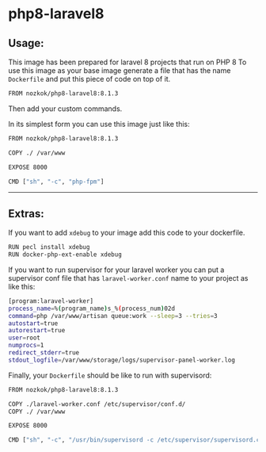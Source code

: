
# php8-laravel8

## Usage:

This image has been prepared for laravel 8 projects that run on PHP 8
To use this image as your base image generate a file that has the name `Dockerfile` and put this piece of code on top of it.

```sh
FROM nozkok/php8-laravel8:8.1.3
```

Then add your custom commands.

In its simplest form you can use this image just like this:

```sh
FROM nozkok/php8-laravel8:8.1.3

COPY ./ /var/www

EXPOSE 8000

CMD ["sh", "-c", "php-fpm"]
```

---

## Extras:

If you want to add `xdebug` to your image add this code to your dockerfile. 

```sh
RUN pecl install xdebug
RUN docker-php-ext-enable xdebug
```

If you want to run supervisor for your laravel worker you can put a supervisor conf file that has `laravel-worker.conf` name to your project as like this:

```sh
[program:laravel-worker]
process_name=%(program_name)s_%(process_num)02d
command=php /var/www/artisan queue:work --sleep=3 --tries=3
autostart=true
autorestart=true
user=root
numprocs=1
redirect_stderr=true
stdout_logfile=/var/www/storage/logs/supervisor-panel-worker.log
```

Finally, your `Dockerfile` should be like to run with supervisord:

```sh
FROM nozkok/php8-laravel8:8.1.3

COPY ./laravel-worker.conf /etc/supervisor/conf.d/
COPY ./ /var/www

EXPOSE 8000

CMD ["sh", "-c", "/usr/bin/supervisord -c /etc/supervisor/supervisord.conf && php-fpm"]
```
